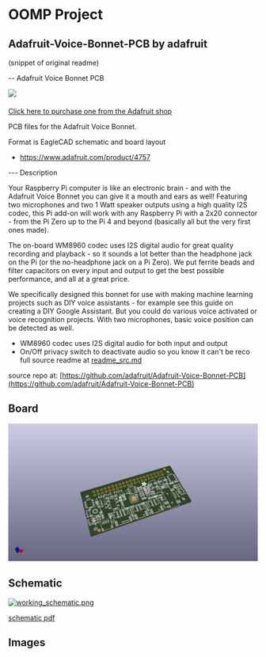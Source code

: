 # OOMP Project  
## Adafruit-Voice-Bonnet-PCB  by adafruit  
  
(snippet of original readme)  
  
-- Adafruit Voice Bonnet PCB  
  
<a href="http://www.adafruit.com/products/4757"><img src="assets/4757.jpg?raw=true" width="500px"><br/>  
Click here to purchase one from the Adafruit shop</a>  
  
PCB files for the Adafruit Voice Bonnet.  
  
Format is EagleCAD schematic and board layout  
* https://www.adafruit.com/product/4757  
  
--- Description  
  
Your Raspberry Pi computer is like an electronic brain - and with the Adafruit Voice Bonnet you can give it a mouth and ears as well! Featuring two microphones and two 1 Watt speaker outputs using a high quality I2S codec, this Pi add-on will work with any Raspberry Pi with a 2x20 connector - from the Pi Zero up to the Pi 4 and beyond (basically all but the very first ones made).  
  
The on-board WM8960 codec uses I2S digital audio for great quality recording and playback - so it sounds a lot better than the headphone jack on the Pi (or the no-headphone jack on a Pi Zero). We put ferrite beads and filter capacitors on every input and output to get the best possible performance, and all at a great price.  
  
We specifically designed this bonnet for use with making machine learning projects such as DIY voice assistants - for example see this guide on creating a DIY Google Assistant. But you could do various voice activated or voice recognition projects. With two microphones, basic voice position can be detected as well.  
  
* WM8960 codec uses I2S digital audio for both input and output  
* On/Off privacy switch to deactivate audio so you know it can't be reco  
  full source readme at [readme_src.md](readme_src.md)  
  
source repo at: [https://github.com/adafruit/Adafruit-Voice-Bonnet-PCB](https://github.com/adafruit/Adafruit-Voice-Bonnet-PCB)  
## Board  
  
[![working_3d.png](working_3d_600.png)](working_3d.png)  
## Schematic  
  
[![working_schematic.png](working_schematic_600.png)](working_schematic.png)  
  
[schematic pdf](working_schematic.pdf)  
## Images  
